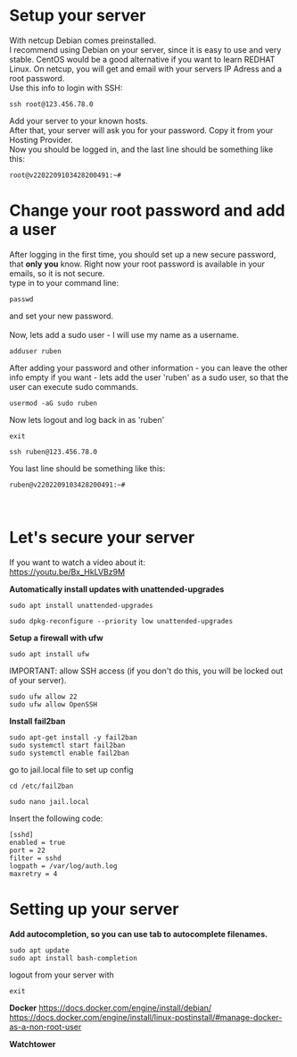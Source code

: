 # Setup your server
With netcup Debian comes preinstalled.  
I recommend using Debian on your server, since it is easy to use and very stable. CentOS would be a good alternative if you want to learn REDHAT Linux. 
On netcup, you will get and email with your servers IP Adress and a root password.  
Use this info to login with SSH:  
```
ssh root@123.456.78.0
```
Add your server to your known hosts.  
After that, your server will ask you for your password. Copy it from your Hosting Provider.  
Now you should be logged in, and the last line should be something like this:
```
root@v2202209103428200491:~#
```
  
# Change your root password and add a user
After logging in the first time, you should set up a new secure password, that **only you** know. Right now your root password is available in your emails, so it is not secure.  
type in to your command line:
```
passwd
```
and set your new password.  
<br />
Now, lets add a sudo user - I will use my name as a username.  
```
adduser ruben
```
After adding your password and other information - you can leave the other info empty if you want - lets add the user 'ruben' as a sudo user, so that the user can execute sudo commands.
```
usermod -aG sudo ruben
```
Now lets logout and log back in as 'ruben'
```
exit
```
```
ssh ruben@123.456.78.0
```
You last line should be something like this:
```
ruben@v2202209103428200491:~#
```  
<br />


# Let's secure your server
If you want to watch a video about it:  
https://youtu.be/Bx_HkLVBz9M
<br />

**Automatically install updates with unattended-upgrades**
```
sudo apt install unattended-upgrades
```
```
sudo dpkg-reconfigure --priority low unattended-upgrades
```
**Setup a firewall with ufw**
```
sudo apt install ufw
```
IMPORTANT: allow SSH access (if you don't do this, you will be locked out of your server).
```
sudo ufw allow 22
sudo ufw allow OpenSSH
```
**Install fail2ban**
```
sudo apt-get install -y fail2ban
sudo systemctl start fail2ban
sudo systemctl enable fail2ban
```

go to jail.local file to set up config
```
cd /etc/fail2ban

sudo nano jail.local
```

Insert the following code:  
```
[sshd]
enabled = true
port = 22
filter = sshd
logpath = /var/log/auth.log
maxretry = 4
```

# Setting up your server
**Add autocompletion, so you can use tab to autocomplete filenames.**  
```
sudo apt update
sudo apt install bash-completion
```
logout from your server with  
```
exit
```

**Docker**
https://docs.docker.com/engine/install/debian/  
https://docs.docker.com/engine/install/linux-postinstall/#manage-docker-as-a-non-root-user  

**Watchtower**


<!-- This is commented out.
# Add a SSH Key to login securely
If you want to watch a video about it:  
https://youtu.be/U_uiVyF6MEs?t=507  

First, lets add a SSH keypair. I recommend adding a password to your ssh keypair.
```
ssh-keygen
```
If you give a name to your ssh keyfiles, they will be saved in your home folder.  
I called my file rubenvoss_server.pub on my local machine and rubenvoss_server_rsa.pub on my server.
Now copy your keyfile pair to your server:
```
cd
scp rubenvoss_server.pub ruben@188.68.51.63:~/rubenvoss_server_rsa.pub
```
Now login to your server and check if it is there - with cd & ls.
<br />
Next, add your SSH key to your authorized_keys:
```
mkdir .ssh
cd .ssh
touch authorized_keys
cd
```
exit the ssh and log back in again.
```
exit
```
-->

